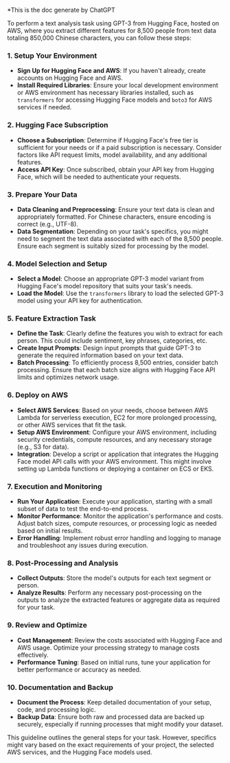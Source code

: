 *This is the doc generate by ChatGPT

To perform a text analysis task using GPT-3 from Hugging Face, hosted on AWS, where you extract different features for 8,500 people from text data totaling 850,000 Chinese characters, you can follow these steps:

### 1. **Setup Your Environment**
- **Sign Up for Hugging Face and AWS**: If you haven't already, create accounts on Hugging Face and AWS.
- **Install Required Libraries**: Ensure your local development environment or AWS environment has necessary libraries installed, such as `transformers` for accessing Hugging Face models and `boto3` for AWS services if needed.

### 2. **Hugging Face Subscription**
- **Choose a Subscription**: Determine if Hugging Face's free tier is sufficient for your needs or if a paid subscription is necessary. Consider factors like API request limits, model availability, and any additional features.
- **Access API Key**: Once subscribed, obtain your API key from Hugging Face, which will be needed to authenticate your requests.

### 3. **Prepare Your Data**
- **Data Cleaning and Preprocessing**: Ensure your text data is clean and appropriately formatted. For Chinese characters, ensure encoding is correct (e.g., UTF-8).
- **Data Segmentation**: Depending on your task's specifics, you might need to segment the text data associated with each of the 8,500 people. Ensure each segment is suitably sized for processing by the model.

### 4. **Model Selection and Setup**
- **Select a Model**: Choose an appropriate GPT-3 model variant from Hugging Face's model repository that suits your task's needs.
- **Load the Model**: Use the `transformers` library to load the selected GPT-3 model using your API key for authentication.

### 5. **Feature Extraction Task**
- **Define the Task**: Clearly define the features you wish to extract for each person. This could include sentiment, key phrases, categories, etc.
- **Create Input Prompts**: Design input prompts that guide GPT-3 to generate the required information based on your text data.
- **Batch Processing**: To efficiently process 8,500 entries, consider batch processing. Ensure that each batch size aligns with Hugging Face API limits and optimizes network usage.

### 6. **Deploy on AWS**
- **Select AWS Services**: Based on your needs, choose between AWS Lambda for serverless execution, EC2 for more prolonged processing, or other AWS services that fit the task.
- **Setup AWS Environment**: Configure your AWS environment, including security credentials, compute resources, and any necessary storage (e.g., S3 for data).
- **Integration**: Develop a script or application that integrates the Hugging Face model API calls with your AWS environment. This might involve setting up Lambda functions or deploying a container on ECS or EKS.

### 7. **Execution and Monitoring**
- **Run Your Application**: Execute your application, starting with a small subset of data to test the end-to-end process.
- **Monitor Performance**: Monitor the application's performance and costs. Adjust batch sizes, compute resources, or processing logic as needed based on initial results.
- **Error Handling**: Implement robust error handling and logging to manage and troubleshoot any issues during execution.

### 8. **Post-Processing and Analysis**
- **Collect Outputs**: Store the model's outputs for each text segment or person.
- **Analyze Results**: Perform any necessary post-processing on the outputs to analyze the extracted features or aggregate data as required for your task.

### 9. **Review and Optimize**
- **Cost Management**: Review the costs associated with Hugging Face and AWS usage. Optimize your processing strategy to manage costs effectively.
- **Performance Tuning**: Based on initial runs, tune your application for better performance or accuracy as needed.

### 10. **Documentation and Backup**
- **Document the Process**: Keep detailed documentation of your setup, code, and processing logic.
- **Backup Data**: Ensure both raw and processed data are backed up securely, especially if running processes that might modify your dataset.

This guideline outlines the general steps for your task. However, specifics might vary based on the exact requirements of your project, the selected AWS services, and the Hugging Face models used.